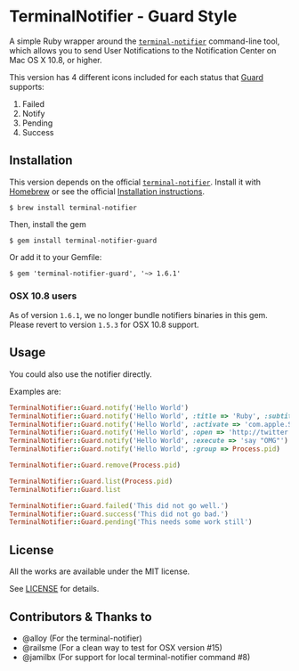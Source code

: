 # TerminalNotifier - Guard Style

A simple Ruby wrapper around the [`terminal-notifier`](https://github.com/alloy/terminal-notifier) command-line
tool, which allows you to send User Notifications to the Notification Center on
Mac OS X 10.8, or higher.

This version has 4 different icons included for each status that
[Guard][GUARD] supports:

 1. Failed
 2. Notify
 3. Pending
 4. Success


## Installation

This version depends on the official [`terminal-notifier`](https://github.com/alloy/terminal-notifier).
Install it with [Homebrew](http://brew.sh/) or see the official
[Installation instructions](https://github.com/alloy/terminal-notifier#download).

```
$ brew install terminal-notifier
```

Then, install the gem

```
$ gem install terminal-notifier-guard
```

Or add it to your Gemfile:

```
$ gem 'terminal-notifier-guard', '~> 1.6.1'
```

### OSX 10.8 users

As of version `1.6.1`, we no longer bundle notifiers binaries in this gem. Please revert to
version `1.5.3` for OSX 10.8 support.


## Usage

You could also use the notifier directly.

Examples are:

```ruby
TerminalNotifier::Guard.notify('Hello World')
TerminalNotifier::Guard.notify('Hello World', :title => 'Ruby', :subtitle => 'Programming Language')
TerminalNotifier::Guard.notify('Hello World', :activate => 'com.apple.Safari')
TerminalNotifier::Guard.notify('Hello World', :open => 'http://twitter.com/alloy')
TerminalNotifier::Guard.notify('Hello World', :execute => 'say "OMG"')
TerminalNotifier::Guard.notify('Hello World', :group => Process.pid)

TerminalNotifier::Guard.remove(Process.pid)

TerminalNotifier::Guard.list(Process.pid)
TerminalNotifier::Guard.list

TerminalNotifier::Guard.failed('This did not go well.')
TerminalNotifier::Guard.success('This did not go bad.')
TerminalNotifier::Guard.pending('This needs some work still')
```


## License

All the works are available under the MIT license.

See [LICENSE][LICENSE] for details.

[HOMEPAGE]: https://github.com/Springest/terminal-notifier-guard
[GUARD]: https://github.com/guard/guard
[LICENSE]: https://github.com/Springest/terminal-notifier-guard/blob/master/LICENSE


## Contributors & Thanks to

- @alloy (For the terminal-notifier)
- @railsme (For a clean way to test for OSX version #15)
- @jamilbx (For support for local terminal-notifier command #8)
